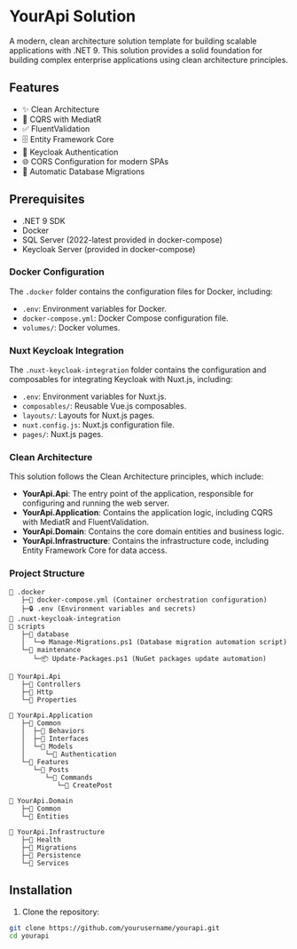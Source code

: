 # YourApi Solution

A modern, clean architecture solution template for building scalable applications with .NET 9. This solution provides a solid foundation for building complex enterprise applications using clean architecture principles.

## Features

- ✨ Clean Architecture
- 🎯 CQRS with MediatR
- ✅ FluentValidation
- 🗄️ Entity Framework Core
- 🔐 Keycloak Authentication
- 🌐 CORS Configuration for modern SPAs
- 🔄 Automatic Database Migrations

## Prerequisites

- .NET 9 SDK
- Docker
- SQL Server (2022-latest provided in docker-compose)
- Keycloak Server (provided in docker-compose)

### Docker Configuration

The `.docker` folder contains the configuration files for Docker, including:

- `.env`: Environment variables for Docker.
- `docker-compose.yml`: Docker Compose configuration file.
- `volumes/`: Docker volumes.

### Nuxt Keycloak Integration

The `.nuxt-keycloak-integration` folder contains the configuration and composables for integrating Keycloak with Nuxt.js, including:

- `.env`: Environment variables for Nuxt.js.
- `composables/`: Reusable Vue.js composables.
- `layouts/`: Layouts for Nuxt.js pages.
- `nuxt.config.js`: Nuxt.js configuration file.
- `pages/`: Nuxt.js pages.

### Clean Architecture

This solution follows the Clean Architecture principles, which include:

- **YourApi.Api**: The entry point of the application, responsible for configuring and running the web server.
- **YourApi.Application**: Contains the application logic, including CQRS with MediatR and FluentValidation.
- **YourApi.Domain**: Contains the core domain entities and business logic.
- **YourApi.Infrastructure**: Contains the infrastructure code, including Entity Framework Core for data access.

### Project Structure
```
📁 .docker
   ├─🐳 docker-compose.yml (Container orchestration configuration)
   ├─🔒 .env (Environment variables and secrets)
📁 .nuxt-keycloak-integration
📁 scripts
   ├─📁 database
   │  └─⚙️ Manage-Migrations.ps1 (Database migration automation script)
   └─📁 maintenance
      └─📦 Update-Packages.ps1 (NuGet packages update automation)

📁 YourApi.Api
   ├─📁 Controllers
   ├─📁 Http
   └─📁 Properties

📁 YourApi.Application
   ├─📁 Common
   │  ├─📁 Behaviors
   │  ├─📁 Interfaces
   │  └─📁 Models
   │     └─📁 Authentication
   └─📁 Features
      └─📁 Posts
         └─📁 Commands
            └─📁 CreatePost

📁 YourApi.Domain
   ├─📁 Common
   └─📁 Entities

📁 YourApi.Infrastructure
   ├─📁 Health
   ├─📁 Migrations
   ├─📁 Persistence
   └─📁 Services
```
## Installation

1. Clone the repository:

```bash
git clone https://github.com/yourusername/yourapi.git
cd yourapi
